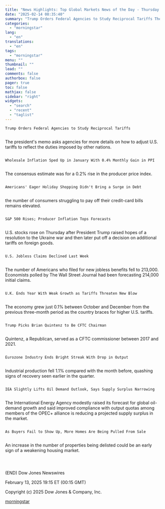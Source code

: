 ```yaml
---
title: "News Highlights: Top Global Markets News of the Day - Thursday at 7 PM ET"
date: "2025-02-14 08:35:40"
summary: "Trump Orders Federal Agencies to Study Reciprocal Tariffs The president's memo asks agencies for more details on how to adjust U.S. tariffs to reflect the duties imposed by other nations. Wholesale Inflation Sped Up in January With 0.4% Monthly Gain in PPI The consensus estimate was for a 0.2% rise..."
categories:
  - "morningstar"
lang:
  - "en"
translations:
  - "en"
tags:
  - "morningstar"
menu: ""
thumbnail: ""
lead: ""
comments: false
authorbox: false
pager: true
toc: false
mathjax: false
sidebar: "right"
widgets:
  - "search"
  - "recent"
  - "taglist"
---
```


```
Trump Orders Federal Agencies to Study Reciprocal Tariffs 
 
```

The president's memo asks agencies for more details on how to adjust U.S. tariffs to reflect the duties imposed by other nations.

```
 
Wholesale Inflation Sped Up in January With 0.4% Monthly Gain in PPI 
 
```

The consensus estimate was for a 0.2% rise in the producer price index.

```
 
Americans' Eager Holiday Shopping Didn't Bring a Surge in Debt 
 
```

the number of consumers struggling to pay off their credit-card bills remains elevated.

```
 
S&P 500 Rises; Producer Inflation Tops Forecasts 
 
```

U.S. stocks rose on Thursday after President Trump raised hopes of a resolution to the Ukraine war and then later put off a decision on additional tariffs on foreign goods.

```
 
U.S. Jobless Claims Declined Last Week 
 
```

The number of Americans who filed for new jobless benefits fell to 213,000. Economists polled by The Wall Street Journal had been forecasting 214,000 initial claims.

```
 
U.K. Ends Year With Weak Growth as Tariffs Threaten New Blow 
 
```

The economy grew just 0.1% between October and December from the previous three-month period as the country braces for higher U.S. tariffs.

```
 
Trump Picks Brian Quintenz to Be CFTC Chairman 
 
```

Quintenz, a Republican, served as a CFTC commissioner between 2017 and 2021.

```
 
Eurozone Industry Ends Bright Streak With Drop in Output 
 
```

Industrial production fell 1.1% compared with the month before, quashing signs of recovery seen earlier in the quarter.

```
 
IEA Slightly Lifts Oil Demand Outlook, Says Supply Surplus Narrowing 
 
```

The International Energy Agency modestly raised its forecast for global oil-demand growth and said improved compliance with output quotas among members of the OPEC+ alliance is reducing a projected supply surplus in the market.

```
 
As Buyers Fail to Show Up, More Homes Are Being Pulled From Sale 
 
```

An increase in the number of properties being delisted could be an early sign of a weakening housing market.

```
 
 
```

(END) Dow Jones Newswires

February 13, 2025 19:15 ET (00:15 GMT)

Copyright (c) 2025 Dow Jones & Company, Inc.

[morningstar](https://www.morningstar.com/news/dow-jones/2025021317867/news-highlights-top-global-markets-news-of-the-day-thursday-at-7-pm-et)
